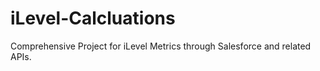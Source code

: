 # iLevel-Calcluations
 Comprehensive Project for iLevel Metrics through Salesforce and related APIs.
